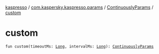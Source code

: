 [kaspresso](../../index.md) / [com.kaspersky.kaspresso.params](../index.md) / [ContinuouslyParams](index.md) / [custom](./custom.md)

# custom

`fun custom(timeoutMs: `[`Long`](https://kotlinlang.org/api/latest/jvm/stdlib/kotlin/-long/index.html)`, intervalMs: `[`Long`](https://kotlinlang.org/api/latest/jvm/stdlib/kotlin/-long/index.html)`): `[`ContinuouslyParams`](index.md)